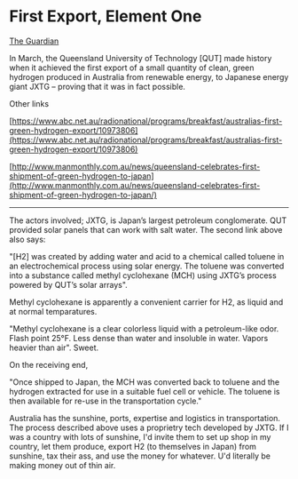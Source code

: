 # First Export, Element One

[The Guardian](https://www.theguardian.com/environment/2019/apr/08/the-perfect-storm-woodside-energy-and-siemens-invest-in-australias-hydrogen-economy?CMP=share_btn_tw)

In March, the Queensland University of Technology [QUT] made history
when it achieved the first export of a small quantity of clean, green
hydrogen produced in Australia from renewable energy, to Japanese
energy giant JXTG – proving that it was in fact possible.

Other links

[https://www.abc.net.au/radionational/programs/breakfast/australias-first-green-hydrogen-export/10973806](https://www.abc.net.au/radionational/programs/breakfast/australias-first-green-hydrogen-export/10973806)

[http://www.manmonthly.com.au/news/queensland-celebrates-first-shipment-of-green-hydrogen-to-japan](http://www.manmonthly.com.au/news/queensland-celebrates-first-shipment-of-green-hydrogen-to-japan/)

---

The actors involved; JXTG, is Japan’s largest petroleum
conglomerate. QUT provided solar panels that can work with salt
water. The second link above also says:

"[H2] was created by adding water and acid to a chemical called
toluene in an electrochemical process using solar energy. The toluene
was converted into a substance called methyl cyclohexane (MCH) using
JXTG’s process powered by QUT’s solar arrays". 

Methyl cyclohexane is apparently a convenient carrier for H2, as
liquid and at normal temparatures.

"Methyl cyclohexane is a clear colorless liquid with a petroleum-like
odor. Flash point 25°F. Less dense than water and insoluble in
water. Vapors heavier than air". Sweet.

On the receiving end,

"Once shipped to Japan, the MCH was converted back to toluene and
the hydrogen extracted for use in a suitable fuel cell or vehicle. The
toluene is then available for re-use in the transportation cycle."

Australia has the sunshine, ports, expertise and logistics in
transportation. The process described above uses a proprietry tech
developed by JXTG. If I was a country with lots of sunshine, I'd
invite them to set up shop in my country, let them produce, export H2
(to themselves in Japan) from sunshine, tax their ass, and use the
money for whatever. U'd literally be making money out of thin air. 

